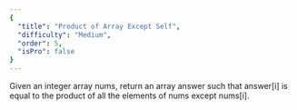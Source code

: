 ```yaml
---
{
  "title": "Product of Array Except Self",
  "difficulty": "Medium",
  "order": 5,
  "isPro": false
}
---
```

Given an integer array nums, return an array answer such that answer[i] is equal to the product of all the elements of nums except nums[i].
